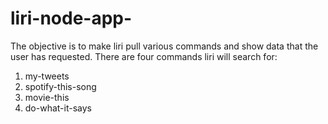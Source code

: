 # liri-node-app-

The objective is to make liri pull various commands and show data that the user has requested. There are four commands liri will search for: 
1) my-tweets
2) spotify-this-song <name of song>
3) movie-this <name of movie>
4) do-what-it-says

